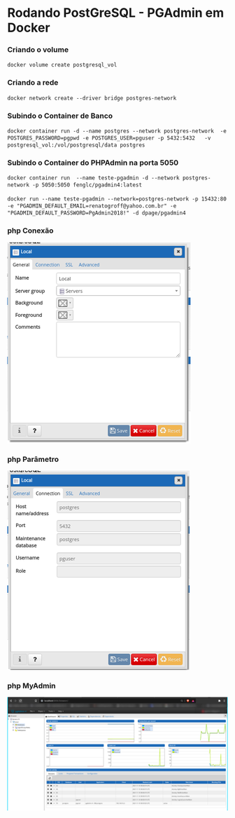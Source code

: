 # Rodando PostGreSQL - PGAdmin em Docker

### Criando o volume
```
docker volume create postgresql_vol
```
### Criando a rede
```
docker network create --driver bridge postgres-network
```
### Subindo o Container de Banco
```
docker container run -d --name postgres --network postgres-network  -e POSTGRES_PASSWORD=pgpwd -e POSTGRES_USER=pguser -p 5432:5432   -v postgresql_vol:/vol/postgresql/data postgres

```
### Subindo o Container do PHPAdmin na porta 5050
```
docker container run  --name teste-pgadmin -d --network postgres-network -p 5050:5050 fenglc/pgadmin4:latest

docker run --name teste-pgadmin --network=postgres-network -p 15432:80 -e "PGADMIN_DEFAULT_EMAIL=renatogroff@yahoo.com.br" -e "PGADMIN_DEFAULT_PASSWORD=PgAdmin2018!" -d dpage/pgadmin4

```
### php Conexão
![conexao](img/conexao.png)

### php Parâmetro
![parametro](img/parametro.png)
### php MyAdmin
![pgAdmin](img/dashboard.png)


